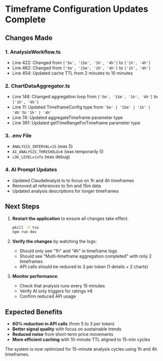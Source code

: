 # Timeframe Configuration Updates Complete

## Changes Made

### 1. **AnalysisWorkflow.ts**
- Line 422: Changed from `['5m', '15m', '1h', '4h']` to `['1h', '4h']`
- Line 462: Changed from `['5m', '15m', '1h', '4h']` to `['1h', '4h']`
- Line 454: Updated cache TTL from 2 minutes to 10 minutes

### 2. **ChartDataAggregator.ts**
- Line 148: Changed aggregation loop from `['5m', '15m', '1h', '4h']` to `['1h', '4h']`
- Line 11: Updated TimeframeConfig type from `'5m' | '15m' | '1h' | '4h'` to `'1h' | '4h'`
- Line 74: Updated aggregateTimeframe parameter type
- Line 391: Updated getTimeRangeForTimeframe parameter type

### 3. **.env File**
- `ANALYSIS_INTERVAL=15` (was 5)
- `AI_ANALYSIS_THRESHOLD=6` (was temporarily 5)
- `LOG_LEVEL=info` (was debug)

### 4. **AI Prompt Updates**
- Updated ClaudeAnalyst.ts to focus on 1h and 4h timeframes
- Removed all references to 5m and 15m data
- Updated analysis descriptions for longer timeframes

## Next Steps

1. **Restart the application** to ensure all changes take effect:
   ```bash
   pkill -f tsx
   npm run dev
   ```

2. **Verify the changes** by watching the logs:
   - Should only see "1h" and "4h" in timeframe logs
   - Should see "Multi-timeframe aggregation completed" with only 2 timeframes
   - API calls should be reduced to 3 per token (1 details + 2 charts)

3. **Monitor performance**:
   - Check that analysis runs every 15 minutes
   - Verify AI only triggers for ratings ≥6
   - Confirm reduced API usage

## Expected Benefits

- **60% reduction in API calls** (from 5 to 3 per token)
- **Better signal quality** with focus on sustainable trends
- **Reduced noise** from short-term price movements
- **More efficient caching** with 10-minute TTL aligned to 15-min cycles

The system is now optimized for 15-minute analysis cycles using 1h and 4h timeframes.